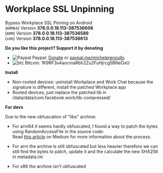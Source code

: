 # Workplace SSL Unpinning
Bypass Workplace SSL Pinning on Android  
(`ARM64`) Version **378.0.0.18.113-387536606**  
(`ARM`) Version **378.0.0.18.113-387536589**  
(`x86`) Version **378.0.0.18.113-387536613**  

**Do you like this project? Support it by donating**

- ![Paypal](https://raw.githubusercontent.com/reek/anti-adblock-killer/gh-pages/images/paypal.png) Paypal: [Donate](https://www.paypal.com/donate?hosted_button_id=XQ8QUEME5JZMN) or [paypal.me/michelerenzullo](https://paypal.me/michelerenzullo)
- ![btc](https://raw.githubusercontent.com/reek/anti-adblock-killer/gh-pages/images/bitcoin.png) Bitcoin: 1K9RF3s4aocmaRbh2Zu2FuHjrcg5BNeDxU

**Install**

- Non-rooted devices: uninstall Workplace and Work Chat because the signature is different, install the patched Workplace app   
- Rooted devices, just replace the patched lib in /data/data/com.facebook.work/lib-compressed/

**For devs** 

Due to the new obfuscation of "libs" archive:

- For arm64 it seems hardly obfuscated, I found a way to patch the bytes using RandomAccessFile in the source code:  
Read [this article](https://renzullomichele.medium.com/patch-encrypted-libraries-in-metas-apps-for-android-ad3dfd35db79) on Medium for more information about the process.

- For arm the archive is still obfuscated but less heavier therefore we can still find the bytes to patch, update it and the calculate the new SHA256 in metadata.txt

- For x86 the archive isn't obfuscated
